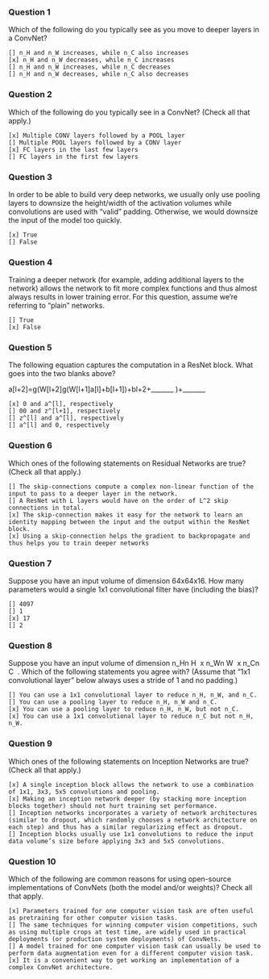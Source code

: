 ### Question 1
Which of the following do you typically see as you move to deeper layers in a ConvNet?

    [] n_H and n_W increases, while n_C also increases
    [x] n_H and n_W decreases, while n_C increases
    [] n_H and n_W increases, while n_C decreases
    [] n_H and n_W decreases, while n_C also decreases

### Question 2
Which of the following do you typically see in a ConvNet? (Check all that apply.)

    [x] Multiple CONV layers followed by a POOL layer
    [] Multiple POOL layers followed by a CONV layer
    [x] FC layers in the last few layers
    [] FC layers in the first few layers

### Question 3
In order to be able to build very deep networks, we usually only use pooling layers to downsize the height/width of the activation volumes while convolutions are used with “valid” padding. Otherwise, we would downsize the input of the model too quickly.

    [x] True
    [] False

### Question 4
Training a deeper network (for example, adding additional layers to the network) allows the network to fit more complex functions and thus almost always results in lower training error. For this question, assume we’re referring to “plain” networks.

    [] True
    [x] False

### Question 5
The following equation captures the computation in a ResNet block. What goes into the two blanks above?

a[l+2]=g(W[l+2]g(W[l+1]a[l]+b[l+1])+bl+2+_______ )+_______

    [x] 0 and a^[l], respectively
    [] 00 and z^[l+1], respectively
    [] z^[l] and a^[l], respectively
    [] a^[l] and 0, respectively

### Question 6
Which ones of the following statements on Residual Networks are true? (Check all that apply.)

    [] The skip-connections compute a complex non-linear function of the input to pass to a deeper layer in the network.
    [] A ResNet with L layers would have on the order of L^2 skip connections in total.
    [x] The skip-connection makes it easy for the network to learn an identity mapping between the input and the output within the ResNet block.
    [x] Using a skip-connection helps the gradient to backpropagate and thus helps you to train deeper networks

### Question 7
Suppose you have an input volume of dimension 64x64x16. How many parameters would a single 1x1 convolutional filter have (including the bias)?

    [] 4097
    [] 1
    [x] 17
    [] 2

### Question 8
Suppose you have an input volume of dimension n_Hn 
    H
    ​	  x n_Wn 
    W
    ​	  x n_Cn 
    C
    ​	 . Which of the following statements you agree with? (Assume that “1x1 convolutional layer” below always uses a stride of 1 and no padding.)


    [] You can use a 1x1 convolutional layer to reduce n_H, n_W, and n_C.
    [] You can use a pooling layer to reduce n_H, n_W and n_C.
    [x] You can use a pooling layer to reduce n_H, n_W, but not n_C.
    [x] You can use a 1x1 convolutional layer to reduce n_C but not n_H, n_W.

### Question 9
Which ones of the following statements on Inception Networks are true? (Check all that apply.)

    [x] A single inception block allows the network to use a combination of 1x1, 3x3, 5x5 convolutions and pooling.
    [x] Making an inception network deeper (by stacking more inception blocks together) should not hurt training set performance.
    [] Inception networks incorporates a variety of network architectures (similar to dropout, which randomly chooses a network architecture on each step) and thus has a similar regularizing effect as dropout.
    [] Inception blocks usually use 1x1 convolutions to reduce the input data volume’s size before applying 3x3 and 5x5 convolutions.

### Question 10
Which of the following are common reasons for using open-source implementations of ConvNets (both the model and/or weights)? Check all that apply.

    [x] Parameters trained for one computer vision task are often useful as pretraining for other computer vision tasks.
    [] The same techniques for winning computer vision competitions, such as using multiple crops at test time, are widely used in practical deployments (or production system deployments) of ConvNets.
    [] A model trained for one computer vision task can usually be used to perform data augmentation even for a different computer vision task.
    [x] It is a convenient way to get working an implementation of a complex ConvNet architecture.
